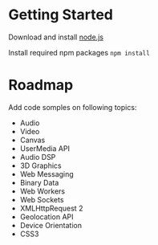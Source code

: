 ﻿Getting Started
================
Download and install [node.js]

Install required npm packages
```npm install```


Roadmap
=======
Add code somples on following topics:

* Audio
* Video
* Canvas
* UserMedia API
* Audio DSP
* 3D Graphics
* Web Messaging
* Binary Data
* Web Workers
* Web Sockets
* XMLHttpRequest 2
* Geolocation API
* Device Orientation
* CSS3


[node.js]:http://nodejs.org
